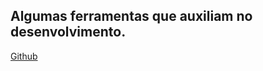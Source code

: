 **Algumas ferramentas que auxiliam no desenvolvimento.**
----

[Github](https://github.com/personrcunha/aprender/blob/master/Ferramentas%20%C3%9Ateis/GIT.MD)